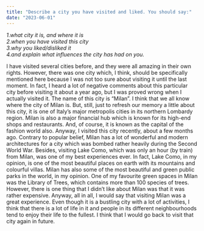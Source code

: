 ```yaml
---
title: "Describe a city you have visited and liked. You should say:"
date: "2023-06-01"
---
```


_1.what city it is, and where it is  
2.when you have visited this city  
3.why you liked/disliked it  
4.and explain what influences the city has had on you._

  
I have visited several cities before, and they were all amazing in their own rights. However, there was one city which, I think, should be specifically mentioned here because I was not too sure about visiting it until the last moment. In fact, I heard a lot of negative comments about this particular city before visiting it about a year ago, but I was proved wrong when I actually visited it. The name of this city is “Milan”. I think that we all know where the city of Milan is. But, still, just to refresh our memory a little about this city, it is one of Italy’s major metropolis cities in its northern Lombardy region. Milan is also a major financial hub which is known for its high-end shops and restaurants. And, of course, it is known as the capital of the fashion world also. Anyway, I visited this city recently, about a few months ago. Contrary to popular belief, Milan has a lot of wonderful and modern architectures for a city which was bombed rather heavily during the Second World War. Besides, visiting Lake Como, which was only an hour (by train) from Milan, was one of my best experiences ever. In fact, Lake Como, in my opinion, is one of the most beautiful places on earth with its mountains and colourful villas. Milan has also some of the most beautiful and green public parks in the world, in my opinion. One of my favourite green spaces in Milan was the Library of Trees, which contains more than 100 species of trees. However, there is one thing that I didn’t like about Milan was that it was rather expensive. Anyway, all in all, I would say that visiting Milan was a great experience. Even though it is a bustling city with a lot of activities, I think that there is a lot of life in it and people in its different neighbourhoods tend to enjoy their life to the fullest. I think that I would go back to visit that city again in future.
